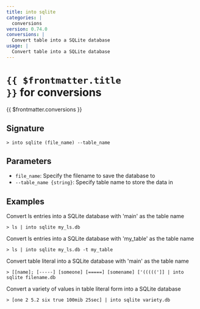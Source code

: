 ```yaml
---
title: into sqlite
categories: |
  conversions
version: 0.74.0
conversions: |
  Convert table into a SQLite database
usage: |
  Convert table into a SQLite database
---
```


# <code>{{ $frontmatter.title }}</code> for conversions

<div class='command-title'>{{ $frontmatter.conversions }}</div>

## Signature

```> into sqlite (file_name) --table_name```

## Parameters

 -  `file_name`: Specify the filename to save the database to
 -  `--table_name {string}`: Specify table name to store the data in

## Examples

Convert ls entries into a SQLite database with 'main' as the table name
```shell
> ls | into sqlite my_ls.db
```

Convert ls entries into a SQLite database with 'my_table' as the table name
```shell
> ls | into sqlite my_ls.db -t my_table
```

Convert table literal into a SQLite database with 'main' as the table name
```shell
> [[name]; [-----] [someone] [=====] [somename] ['(((((']] | into sqlite filename.db
```

Convert a variety of values in table literal form into a SQLite database
```shell
> [one 2 5.2 six true 100mib 25sec] | into sqlite variety.db
```
